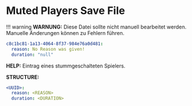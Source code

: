 # Muted Players Save File

!!! warning
    **WARNUNG:** Diese Datei sollte nicht manuell bearbeitet werden. Manuelle Änderungen können zu Fehlern führen.


```yaml
c8c1bc81-1a13-4064-8f37-984e76a0d481:
  reason: No Reason was given!
  duration: "null"
```

**HELP:** Eintrag eines stummgeschalteten Spielers.

**STRUCTURE:**

```yaml
<UUID>:
  reason: <REASON>
  duration: <DURATION>
```
